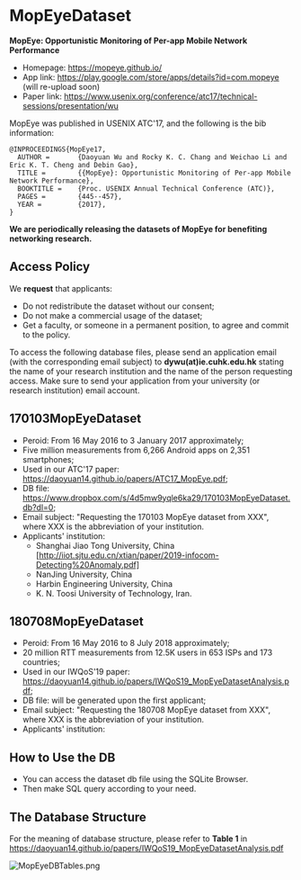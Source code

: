 # MopEyeDataset
**MopEye: Opportunistic Monitoring of Per-app Mobile Network Performance**
* Homepage: https://mopeye.github.io/
* App link: https://play.google.com/store/apps/details?id=com.mopeye (will re-upload soon)
* Paper link: https://www.usenix.org/conference/atc17/technical-sessions/presentation/wu

MopEye was published in USENIX ATC'17, and the following is the bib information:
```
@INPROCEEDINGS{MopEye17,
  AUTHOR =       {Daoyuan Wu and Rocky K. C. Chang and Weichao Li and Eric K. T. Cheng and Debin Gao},
  TITLE =        {{MopEye}: Opportunistic Monitoring of Per-app Mobile Network Performance},
  BOOKTITLE =    {Proc. USENIX Annual Technical Conference (ATC)},
  PAGES =        {445--457},
  YEAR =         {2017},
}
```
**We are periodically releasing the datasets of MopEye for benefiting networking research.**

## Access Policy
We **request** that applicants:
* Do not redistribute the dataset without our consent;
* Do not make a commercial usage of the dataset;
* Get a faculty, or someone in a permanent position, to agree and commit to the policy.

To access the following database files, please send an application email (with the corresponding email subject) to **dywu(at)ie.cuhk.edu.hk** stating the name of your research institution and the name of the person requesting access. Make sure to send your application from your university (or research institution) email account.

## 170103MopEyeDataset
* Peroid: From 16 May 2016 to 3 January 2017 approximately;
* Five million measurements from 6,266 Android apps on 2,351 smartphones;
* Used in our ATC'17 paper: https://daoyuan14.github.io/papers/ATC17_MopEye.pdf;
* DB file: https://www.dropbox.com/s/4d5mw9yqle6ka29/170103MopEyeDataset.db?dl=0;
* Email subject: "Requesting the 170103 MopEye dataset from XXX", where XXX is the abbreviation of your institution.
* Applicants' institution:
  * Shanghai Jiao Tong University, China [http://iiot.sjtu.edu.cn/xtian/paper/2019-infocom-Detecting%20Anomaly.pdf]
  * NanJing University, China
  * Harbin Engineering University, China
  * K. N. Toosi University of Technology, Iran.

## 180708MopEyeDataset
* Peroid: From 16 May 2016 to 8 July 2018 approximately;
* 20 million RTT measurements from 12.5K users in 653 ISPs and 173 countries;
* Used in our IWQoS'19 paper: https://daoyuan14.github.io/papers/IWQoS19_MopEyeDatasetAnalysis.pdf;
* DB file: will be generated upon the first applicant;
* Email subject: "Requesting the 180708 MopEye dataset from XXX", where XXX is the abbreviation of your institution.
* Applicants' institution:

## How to Use the DB
* You can access the dataset db file using the SQLite Browser.
* Then make SQL query according to your need.

## The Database Structure
For the meaning of database structure, please refer to **Table 1** in https://daoyuan14.github.io/papers/IWQoS19_MopEyeDatasetAnalysis.pdf

![MopEyeDBTables.png](https://raw.githubusercontent.com/daoyuan14/mopeyeDataset/master/MopEyeDBTables.png)
